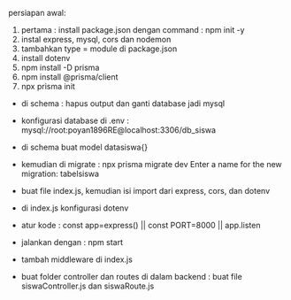 persiapan awal:
1. pertama : install package.json dengan command : npm init -y
2. instal express, mysql, cors dan nodemon
3. tambahkan type = module di package.json
4. install dotenv
5. npm install -D prisma
6. npm install @prisma/client
7. npx prisma init

- di schema : hapus output dan ganti database jadi mysql

- konfigurasi database di .env : mysql://root:poyan1896RE@localhost:3306/db_siswa

- di schema buat model datasiswa{}

- kemudian di migrate : npx prisma migrate dev
Enter a name for the new migration: tabelsiswa

- buat file index.js, kemudian isi import dari express, cors, dan dotenv

- di index.js konfigurasi dotenv
- atur kode : const app=express()  ||  const PORT=8000  ||  app.listen

- jalankan dengan : npm start

- tambah middleware di index.js

- buat folder controller dan routes di dalam backend : buat file siswaController.js dan siswaRoute.js